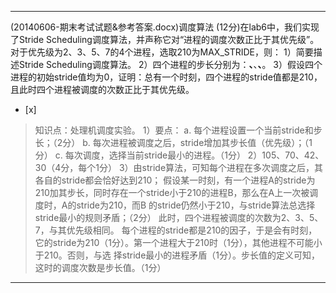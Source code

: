 ---
(20140606-期末考试试题&参考答案.docx)调度算法
(12分)在lab6中，我们实现了Stride
Scheduling调度算法，并声称它对“进程的调度次数正比于其优先级”。对于优先级为2、3、5、7的4个进程，选取210为MAX_STRIDE，则：
1）简要描述Stride Scheduling调度算法。
2）四个进程的步长分别为：________、________、________、________。
3）假设四个进程的初始stride值均为0，证明：总有一个时刻，四个进程的stride值都是210，且此时四个进程被调度的次数正比于其优先级。  
- [x]  

> 知识点：处理机调度实验。
> 1）要点：
> a. 每个进程设置一个当前stride和步长；（2分）
> b. 每次进程被调度之后，stride增加其步长值（优先级）；（1分）
> c. 每次调度，选择当前stride最小的进程。（1分）
> 2）105、70、42、30（4分，每个1分）
> 3）由stride算法，可知每个进程在多次调度之后，其各自的stride都会恰好达到210；
> 假设某一时刻，有一个进程A的stride为210加其步长，同时存在一个stride小于210的进程B，那么在A上一次被调度时，A的stride为210，而B
> 的stride仍然小于210，与stride算法总选择stride最小的规则矛盾；（2分）
> 此时，四个进程被调度的次数为2、3、5、7，与其优先级相同。
> 每个进程的stride都是210的因子，于是会有时刻，它的stride为210（1分）。第一个进程大于210时（1分），其他进程不可能小于210。否则，与选
> 择stride最小的进程矛盾（1分）。步长值的定义可知，这时的调度次数是步长值。（1分）  

---
